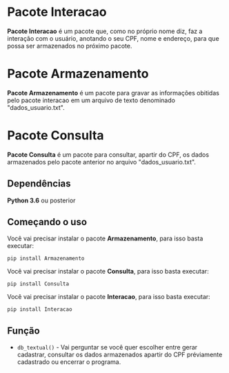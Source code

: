 # Pacote Interacao

**Pacote Interacao** é um pacote que, como no próprio nome diz, faz a interação com o usuário, anotando o seu CPF, nome e endereço, para que possa ser armazenados no próximo pacote.

# Pacote Armazenamento

**Pacote Armazenamento** é um pacote para gravar as informações obitidas pelo pacote interacao em um arquivo de texto denominado "dados_usuario.txt".

# Pacote Consulta

**Pacote Consulta** é um pacote para consultar, apartir do CPF, os dados armazenados pelo pacote anterior no arquivo "dados_usuario.txt".

## Dependências
**Python 3.6** ou posterior


## Começando o uso
Você vai precisar instalar o pacote **Armazenamento**, para isso basta executar:
```
pip install Armazenamento 
```
Você vai precisar instalar o pacote **Consulta**, para isso basta executar:
```
pip install Consulta 
```
Você vai precisar instalar o pacote **Interacao**, para isso basta executar:
```
pip install Interacao 
```
## Função

* `db_textual()` - Vai perguntar se você quer escolher entre gerar cadastrar, consultar os dados armazenados apartir do CPF préviamente cadastrado ou encerrar o programa.
